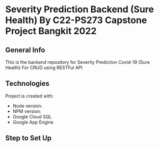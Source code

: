 # Severity Prediction Backend (Sure Health) By C22-PS273 Capstone Project Bangkit 2022 #

## General Info ##
This is the backend repository for Severity Prediction Covid-19 (Sure Health) For CRUD using RESTFul API   

## Technologies ##
Project is created with:
* Node version: 
* NPM version: 
* Google Cloud SQL
* Google App Engine

## Step to Set Up ##

